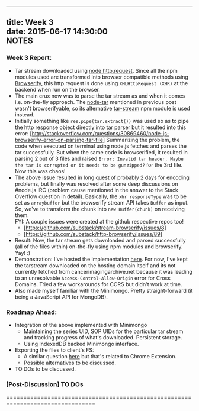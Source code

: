 -------------------------
title: Week 3  
date: 2015-06-17 14:30:00  
NOTES  
-------------------------

### Week 3 Report:
  - Tar stream downloaded using [node http.request](https://nodejs.org/api/http.html#http_http_request_options_callback).
  Since all the npm modules used are transformed into browser compatible methods
  using [Browserify](http://browserify.org/), this http.request is done using
  `XMLHttpRequest (XHR)` at the backend when run on the browser.
  - The main crux now was to parse the tar stream as and when it comes i.e.
  on-the-fly approach. The [node-tar](https://github.com/npm/node-tar) mentioned
  in previous post wasn't browserifyable, so its alternative [tar-stream](https://github.com/mafintosh/tar-stream)
  npm module is used instead.
  - Initially something like `res.pipe(tar.extract())` was used so as to pipe
  the http response object directly into tar parser but it resulted into this
  error: [http://stackoverflow.com/questions/30869460/node-js-browserify-error-on-parsing-tar-file]
  Summarizing the problem, the code when executed on terminal using node.js
  fetches and parses the tar successfully. But when the same code is
  browserified, it resulted in parsing 2 out of 3 files and raised `Error:
  Invalid tar header. Maybe the tar is corrupted or it needs to be gunzipped?`
  for the 3rd file. Now this was chaos!
  - The above issue resulted in long quest of probably 2 days for encoding
  problems, but finally was resolved after some deep discussions on #node.js IRC
  (problem cause mentioned in the answer to the Stack Overflow question in
  detail). Basically, the `xhr responseType` was to be set as `arraybuffer` but
  the browserify stream API takes `Buffer` as input. So, we've to transform the
  chunk into `new Buffer(chunk)` on receiving them.  
  FYI: A couple issues were created at the github respective repos too!
    - [https://github.com/substack/stream-browserify/issues/8]
    - [https://github.com/substack/http-browserify/issues/89]
  - Result: Now, the tar stream gets downloaded and parsed successfully (all of
  the files within) on-the-fly using npm modules and browserify. Yay! :)
  - Demonstration: I've hosted the implementation [here](http://researchweb.iiit.ac.in/~tejas.shah/gsoc15/browserBased/).
  For now, I've kept the tarstream downloaded on the hosting domain itself and
  its not currently fetched from cancerimagingarchive.net because it was leading
  to an unresolvable `Access-Control-Allow-Origin` error for Cross Domains.
  Tried a few workarounds for CORS but didn't work at time.
  - Also made myself familiar with the Minimongo. Pretty straight-forward (it
  being a JavaScript API for MongoDB).

### Roadmap Ahead:
  - Integration of the above implemented with Minimongo
    + Maintaining the series UID, SOP UIDs for the particular tar stream and
    tracking progress of what's downloaded. Persistent storage.
    + Using IndexedDB backed Minimongo interface.
  - Exporting the files to client's FS:
    + A similar question [here](http://stackoverflow.com/questions/19802032/how-can-a-chrome-extension-save-many-files-to-a-user-specified-directory)
    but that's related to Chrome Extension.
    + Possible alternatives to be discussed.
  - TO DOs to be discussed.

### [Post-Discussion] TO DOs

================================================================================
